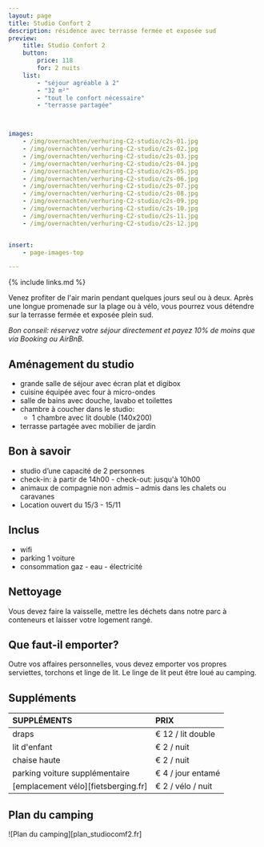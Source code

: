 ```yaml
---
layout: page
title: Studio Confort 2
description: résidence avec terrasse fermée et exposée sud
preview:
    title: Studio Confort 2
    button:
        price: 118
        for: 2 nuits
    list:
        - "séjour agréable à 2"
        - "32 m²"
        - "tout le confort nécessaire"
        - "terrasse partagée"



images:
    - /img/overnachten/verhuring-C2-studio/c2s-01.jpg
    - /img/overnachten/verhuring-C2-studio/c2s-02.jpg
    - /img/overnachten/verhuring-C2-studio/c2s-03.jpg
    - /img/overnachten/verhuring-C2-studio/c2s-04.jpg
    - /img/overnachten/verhuring-C2-studio/c2s-05.jpg
    - /img/overnachten/verhuring-C2-studio/c2s-06.jpg
    - /img/overnachten/verhuring-C2-studio/c2s-07.jpg
    - /img/overnachten/verhuring-C2-studio/c2s-08.jpg
    - /img/overnachten/verhuring-C2-studio/c2s-09.jpg
    - /img/overnachten/verhuring-C2-studio/c2s-10.jpg
    - /img/overnachten/verhuring-C2-studio/c2s-11.jpg
    - /img/overnachten/verhuring-C2-studio/c2s-12.jpg


insert:
    - page-images-top

---
```


{% include links.md %}

Venez profiter de l'air marin pendant quelques jours seul ou à deux. Après une longue promenade sur la plage ou à vélo, vous pourrez vous détendre sur la terrasse fermée et exposée plein sud.

*Bon conseil: réservez votre séjour directement et payez 10% de moins que via Booking ou AirBnB.*

## Aménagement du studio

- grande salle de séjour avec écran plat et digibox
- cuisine équipée avec four à micro-ondes
- salle de bains avec douche, lavabo et toilettes
- chambre à coucher dans le studio:
    - 1 chambre avec lit double (140x200)
- terrasse partagée avec mobilier de jardin

## Bon à savoir

- studio d’une capacité de 2 personnes
- check-in: à partir de 14h00 - check-out: jusqu'à 10h00
- animaux de compagnie non admis – admis dans les chalets ou caravanes
- Location ouvert du 15/3 - 15/11

## Inclus
- wifi
- parking 1 voiture
- consommation gaz - eau - électricité

## Nettoyage
Vous devez faire la vaisselle, mettre les déchets dans notre parc à conteneurs et laisser votre logement rangé.

## Que faut-il emporter?
Outre vos affaires personnelles, vous devez emporter vos propres serviettes, torchons et linge de lit.
Le linge de lit peut être loué au camping.


## Suppléments

SUPPLÉMENTS               | PRIX
:-------------------|:-----------|
draps               | € 12 / lit double
lit d'enfant        | € 2 / nuit
chaise haute        | € 2 / nuit
parking voiture supplémentaire  | € 4 / jour entamé
[emplacement vélo][fietsberging.fr]| € 2 / vélo / nuit


## Plan du camping

![Plan du camping][plan_studiocomf2.fr]
